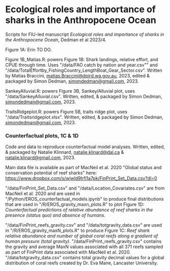 # Ecological roles and importance of sharks in the Anthropocene Ocean

Scripts for FIU-led manuscript *Ecological roles and importance of sharks in the Anthropocene Ocean*, Dedman et al 2023/4.

Figure 1A: Erin TO DO.

Figure 1B_Matias.R: powers Figure 1B: Shark landings, relative effort, and CPUE through time. Uses "/data/FAO catch by nation and year.csv"" and "/data/TotalEffortby_FishingCountry_LengthBoat_Gear_Sector.csv". Written by Matias Braccini, matias.Braccini@dpird.wa.gov.au, 2023, edited & packaged by Simon Dedman, simondedman@gmail.com, 2023.

SankeyAlluvial.R: powers Figure 3B, Sankey/Alluvial plot, uses "/data/SankeyAlluvial.csv". Written, edited, & packaged by Simon Dedman, simondedman@gmail.com, 2023.

TraitsRidgeplot.R: powers Figure 5B, traits ridge plot, uses "/data/Traitsridgeplot.xlsx". Written, edited, & packaged by Simon Dedman, simondedman@gmail.com, 2023.

### Counterfactual plots, 1C & 1D

Code and data to reproduce counterfactual model analyses. Written, edited, & packaged by Natalie Klinnard, natalie.klinard@dal.ca & natalie.klinard@gmail.com, 2023.

Main data file is available as part of MacNeil et al. 2020 "Global status and conservation potential of reef sharks" here: https://www.dropbox.com/s/wjwld9lrfl1a7pk/FinPrint_Set_Data.csv?dl=0

"/data/FinPrint_Set_Data.csv" and "/data/Location_Covariates.csv" are from MacNeil et al. 2020 and are used in "/Python/EROS_counterfactual_models.ipynb" to produce final distributions that are used in "/R/EROS_gravity_maxn_plots.R" to plot Figure 1D: *Counterfactual predictions of relative abundance of reef sharks in the presence (status quo) and absence of humans*.

"/data/FinPrint_reefs_gravity.csv" and "/data/totgravity_data.csv" are used in "/R/EROS_gravity_maxN_plots.R" to produce Figure 1C: *Reef shark relative abundance and number of global coral reefs along a gradient of human pressure (total gravity)*. "/data/FinPrint_reefs_gravity.csv" contains the gravity and average MaxN values associated with all 371 reefs sampled as part of FinPrint data associated with MacNeil et al. 2020. "/data/totgravity_data.csv" contains total gravity decimal values for a global distribution of coral reefs created by Dr. Eva Maire, Lancaster University.

